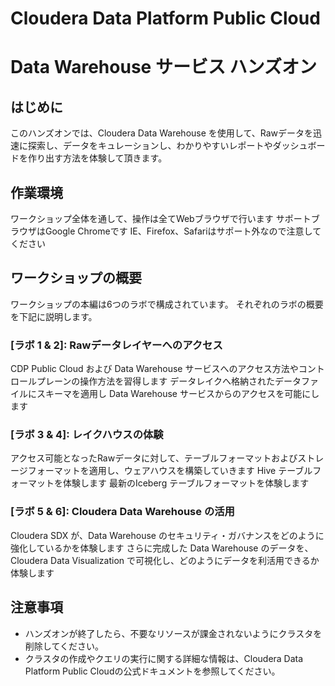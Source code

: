 # Cloudera Data Platform Public Cloud
# Data Warehouse サービス ハンズオン

## はじめに
このハンズオンでは、Cloudera Data Warehouse を使用して、Rawデータを迅速に探索し、データをキュレーションし、わかりやすいレポートやダッシュボードを作り出す方法を体験して頂きます。

## 作業環境
ワークショップ全体を通して、操作は全てWebブラウザで行います
サポートブラウザはGoogle Chromeです
IE、Firefox、Safariはサポート外なので注意してください

## ワークショップの概要
ワークショップの本編は6つのラボで構成されています。
それぞれのラボの概要を下記に説明します。

### [ラボ 1 & 2]: Rawデータレイヤーへのアクセス
CDP Public Cloud および Data Warehouse サービスへのアクセス方法やコントロールプレーンの操作方法を習得します
データレイクへ格納されたデータファイルにスキーマを適用し Data Warehouse サービスからのアクセスを可能にします

### [ラボ 3 & 4]: レイクハウスの体験
アクセス可能となったRawデータに対して、テーブルフォーマットおよびストレージフォーマットを適用し、ウェアハウスを構築していきます
Hive テーブルフォーマットを体験します
最新のIceberg テーブルフォーマットを体験します

### [ラボ 5 & 6]: Cloudera Data Warehouse の活用
Cloudera SDX が、Data Warehouse のセキュリティ・ガバナンスをどのように強化しているかを体験します
さらに完成した Data Warehouse のデータを、Cloudera Data Visualization で可視化し、どのようにデータを利活用できるか体験します


## 注意事項
- ハンズオンが終了したら、不要なリソースが課金されないようにクラスタを削除してください。
- クラスタの作成やクエリの実行に関する詳細な情報は、Cloudera Data Platform Public Cloudの公式ドキュメントを参照してください。
